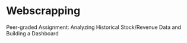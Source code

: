 # Webscrapping
Peer-graded Assignment: Analyzing Historical Stock/Revenue Data and Building a Dashboard
